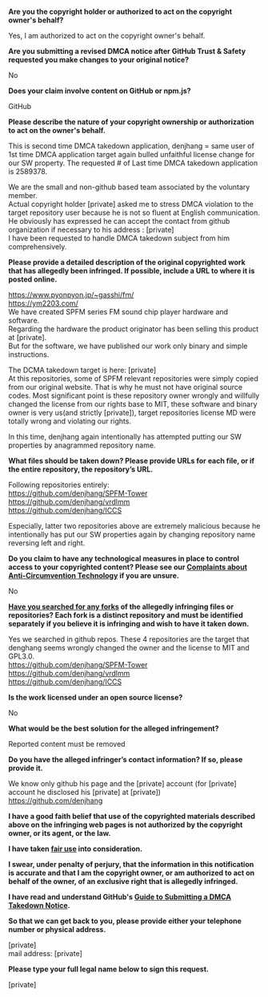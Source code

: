 **Are you the copyright holder or authorized to act on the copyright owner's behalf?**

Yes, I am authorized to act on the copyright owner's behalf.

**Are you submitting a revised DMCA notice after GitHub Trust & Safety requested you make changes to your original notice?**

No

**Does your claim involve content on GitHub or npm.js?**

GitHub

**Please describe the nature of your copyright ownership or authorization to act on the owner's behalf.**

This is second time DMCA takedown application, denjhang = same user of 1st time DMCA application target again bulled unfaithful license change for our SW property.
The requested # of Last time DMCA takedown application is 2589378.

>>

We are the small and non-github based team associated by the voluntary member.  
Actual copyright holder [private] asked me to stress DMCA violation to the target repository user because he is not so fluent at English communication.  
He obviously has expressed he can accept the contact from github organization if necessary to his address : [private]  
I have been requested to handle DMCA takedown subject from him comprehensively.

**Please provide a detailed description of the original copyrighted work that has allegedly been infringed. If possible, include a URL to where it is posted online.**

https://www.pyonpyon.jp/~gasshi/fm/  
https://ym2203.com/  
We have created SPFM series FM sound chip player hardware and software.  
Regarding the hardware the product originator has been selling this product at [private].  
But for the software, we have published our work only binary and simple instructions.

The DCMA takedown target is here: [private]  
At this repositories, some of SPFM relevant repositories were simply copied from our original website. That is why he must not have original source codes.
Most significant point is these repository owner wrongly and willfully changed the license from our rights base to MIT, these software and binary owner is very us(and strictly [private]), target repositories license MD were totally wrong and violating our rights.

In this time, denjhang again intentionally has attempted putting our SW properties by anagrammed repository name.

**What files should be taken down? Please provide URLs for each file, or if the entire repository, the repository’s URL.**

Following repositories entirely:  
https://github.com/denjhang/SPFM-Tower  
https://github.com/denjhang/vrdlmm  
https://github.com/denjhang/ICCS

Especially, latter two repositories above are extremely malicious because he intentionally has put our SW properties again by changing repository name reversing left and right.

**Do you claim to have any technological measures in place to control access to your copyrighted content? Please see our <a href="https://docs.github.com/articles/guide-to-submitting-a-dmca-takedown-notice#complaints-about-anti-circumvention-technology">Complaints about Anti-Circumvention Technology</a> if you are unsure.**

No

**<a href="https://docs.github.com/articles/dmca-takedown-policy#b-what-about-forks-or-whats-a-fork">Have you searched for any forks</a> of the allegedly infringing files or repositories? Each fork is a distinct repository and must be identified separately if you believe it is infringing and wish to have it taken down.**

Yes we searched in github repos. These 4 repositories are the target that denghang seems wrongly changed the owner and the license to MIT and GPL3.0.  
https://github.com/denjhang/SPFM-Tower  
https://github.com/denjhang/vrdlmm  
https://github.com/denjhang/ICCS  

**Is the work licensed under an open source license?**

No

**What would be the best solution for the alleged infringement?**

Reported content must be removed

**Do you have the alleged infringer’s contact information? If so, please provide it.**

We know only github his page and the [private] account (for [private] account he disclosed his [private] at [private])  
https://github.com/denjhang

**I have a good faith belief that use of the copyrighted materials described above on the infringing web pages is not authorized by the copyright owner, or its agent, or the law.**

**I have taken <a href="https://www.lumendatabase.org/topics/22">fair use</a> into consideration.**

**I swear, under penalty of perjury, that the information in this notification is accurate and that I am the copyright owner, or am authorized to act on behalf of the owner, of an exclusive right that is allegedly infringed.**

**I have read and understand GitHub's <a href="https://docs.github.com/articles/guide-to-submitting-a-dmca-takedown-notice/">Guide to Submitting a DMCA Takedown Notice</a>.**

**So that we can get back to you, please provide either your telephone number or physical address.**

[private]  
mail address: [private]

**Please type your full legal name below to sign this request.**

[private]
